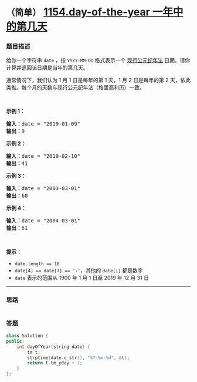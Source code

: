 # `（简单）` [1154.day-of-the-year 一年中的第几天](https://leetcode-cn.com/problems/day-of-the-year/)

### 题目描述
<p>给你一个字符串&nbsp;<code>date</code> ，按 <code>YYYY-MM-DD</code> 格式表示一个 <a href="https://baike.baidu.com/item/公元/17855">现行公元纪年法</a> 日期。请你计算并返回该日期是当年的第几天。</p>

<p>通常情况下，我们认为 1 月 1 日是每年的第 1 天，1 月 2 日是每年的第 2 天，依此类推。每个月的天数与现行公元纪年法（格里高利历）一致。</p>

<p>&nbsp;</p>

<p><strong>示例 1：</strong></p>

<pre><strong>输入：</strong>date = "2019-01-09"
<strong>输出：</strong>9
</pre>

<p><strong>示例 2：</strong></p>

<pre><strong>输入：</strong>date = "2019-02-10"
<strong>输出：</strong>41
</pre>

<p><strong>示例 3：</strong></p>

<pre><strong>输入：</strong>date = "2003-03-01"
<strong>输出：</strong>60
</pre>

<p><strong>示例 4：</strong></p>

<pre><strong>输入：</strong>date = "2004-03-01"
<strong>输出：</strong>61</pre>

<p>&nbsp;</p>

<p><strong>提示：</strong></p>

<ul>
	<li><code>date.length == 10</code></li>
	<li><code>date[4] == date[7] == '-'</code>，其他的&nbsp;<code>date[i]</code>&nbsp;都是数字</li>
	<li><code>date</code> 表示的范围从 1900 年 1 月 1 日至 2019 年 12 月 31 日</li>
</ul>


---
### 思路
```
```



### 答题
``` C++
class Solution {
public:
    int dayOfYear(string date) {
        tm t;
        strptime(date.c_str(), "%Y-%m-%d", &t);
        return t.tm_yday + 1;
    }
};
```




